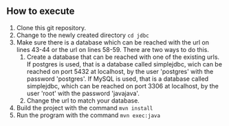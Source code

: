 ## How to execute

1. Clone this git repository.
1. Change to the newly created directory `cd jdbc`
1. Make sure there is a database which can be reached with the url on lines
   43-44 or the url on lines 58-59. There are two ways to do this.
   1. Create a database that can be reached with one of the existing urls. If
      postgres is used, that is a database called simplejdbc, wich can be
      reached on port 5432 at localhost, by the user 'postgres' with the
      password 'postgres'. If MySQL is used, that is a database called
      simplejdbc, which can be reached on port 3306 at localhost, by the user
      'root' with the password 'javajava'.
   1. Change the url to match your database.
1. Build the project with the command `mvn install`
1. Run the program with the command `mvn exec:java`
